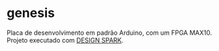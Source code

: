 # genesis

Placa de desenvolvimento em padrão Arduino, com um FPGA MAX10. Projeto executado com [DESIGN SPARK](https://www.rs-online.com/designspark/home).
